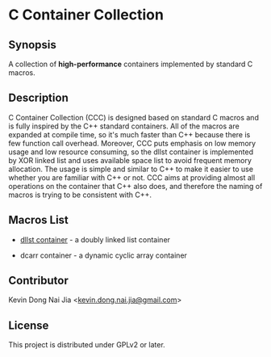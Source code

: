# C Container Collection

## Synopsis

A collection of **high-performance** containers implemented by standard C macros.

## Description

C Container Collection (CCC) is designed based on standard C macros and is fully inspired by the C++ standard containers. All of the macros are expanded at compile time, so it's much faster than C++ because there is few function call overhead. Moreover, CCC puts emphasis on low memory usage and low resource consuming, so the dllst container is implemented by XOR linked list and uses available space list to avoid frequent memory allocation. The usage is simple and similar to C++ to make it easier to use whether you are familiar with C++ or not. CCC aims at providing almost all operations on the container that C++ also does, and therefore the naming of macros is trying to be consistent with C++.

## Macros List

* [dllst container](http://people.cs.nctu.edu.tw/~dongnj/C-Container-Collection/doc/macros%20list.html) - a doubly linked list container

* dcarr container - a dynamic cyclic array container

## Contributor

Kevin Dong Nai Jia <<kevin.dong.nai.jia@gmail.com>>

## License

This project is distributed under GPLv2 or later.
